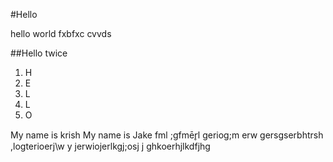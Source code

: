 #Hello

hello world 
fxbfxc cvvds


##Hello twice
1. H
2. E
3. L
4. L
5. O

My name is krish
My name is Jake
fml ;gfmēr̥l geriog;m erw
gersgserbhtrsh ,logterioerj\w
y jerwiojerlkgj;osj
j ghkoerhjlkdfjhg